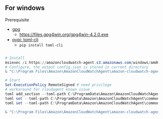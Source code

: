 ## For windows 

Prerequisite
- [gpg](https://gpg4win.org/)
  - https://files.gpg4win.org/gpg4win-4.2.0.exe
- [pypi: toml-cli](https://github.com/mrijken/toml-cli)
  - `pip install toml-cli`
```Powershell

# Install
msiexec /i https://amazoncloudwatch-agent.s3.amazonaws.com/windows/amd64/latest/amazon-cloudwatch-agent.msi
# Configure, the output config.json is stored in current directory
& "C:\Program Files\Amazon\AmazonCloudWatchAgent\amazon-cloudwatch-agent-config-wizard"

# Start
Set-ExecutionPolicy RemoteSigned # need privilege
# workaround for cloudagent known issue
toml add_section --toml-path C:\ProgramData\Amazon\AmazonCloudWatchAgent\common-config.toml credentials
toml set --toml-path C:\ProgramData\Amazon\AmazonCloudWatchAgent\common-config.toml credentials.shared_credential_profile default
toml set --toml-path C:\ProgramData\Amazon\AmazonCloudWatchAgent\common-config.toml credentials.shared_credential_file $env:USERPROFILE\.aws\credentials

& "C:\Program Files\Amazon\AmazonCloudWatchAgent\amazon-cloudwatch-agent-ctl.ps1" -a fetch-config -m onPremise -s -c file:.\config.json # need privilege

```


